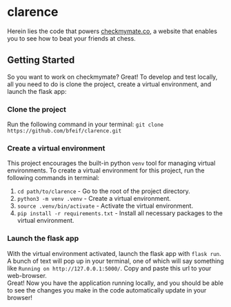 # clarence
Herein lies the code that powers [checkmymate.co](http://checkmymate.co/), a website that enables you to see how to beat your friends at chess.

## Getting Started
So you want to work on checkmymate? Great! To develop and test locally, all you need to do is clone the project, create a virtual environment, and launch the flask app:

### Clone the project
Run the following command in your terminal:
`git clone https://github.com/bfeif/clarence.git`

### Create a virtual environment
This project encourages the built-in python `venv` tool for managing virtual environments. To create a virtual environment for this project, run the following commands in terminal:
1. `cd path/to/clarence` - Go to the root of the project directory.
2. `python3 -m venv .venv` - Create a virtual environment.
3. `source .venv/bin/activate` - Activate the virtual environment.
4. `pip install -r requirements.txt` - Install all necessary packages to the virtual environment.

### Launch the flask app
With the virtual environment activated, launch the flask app with `flask run`.  
A bunch of text will pop up in your terminal, one of which will say something like `Running on http://127.0.0.1:5000/`. Copy and paste this url to your web-browser.  
Great! Now you have the application running locally, and you should be able to see the changes you make in the code automatically update in your browser!
